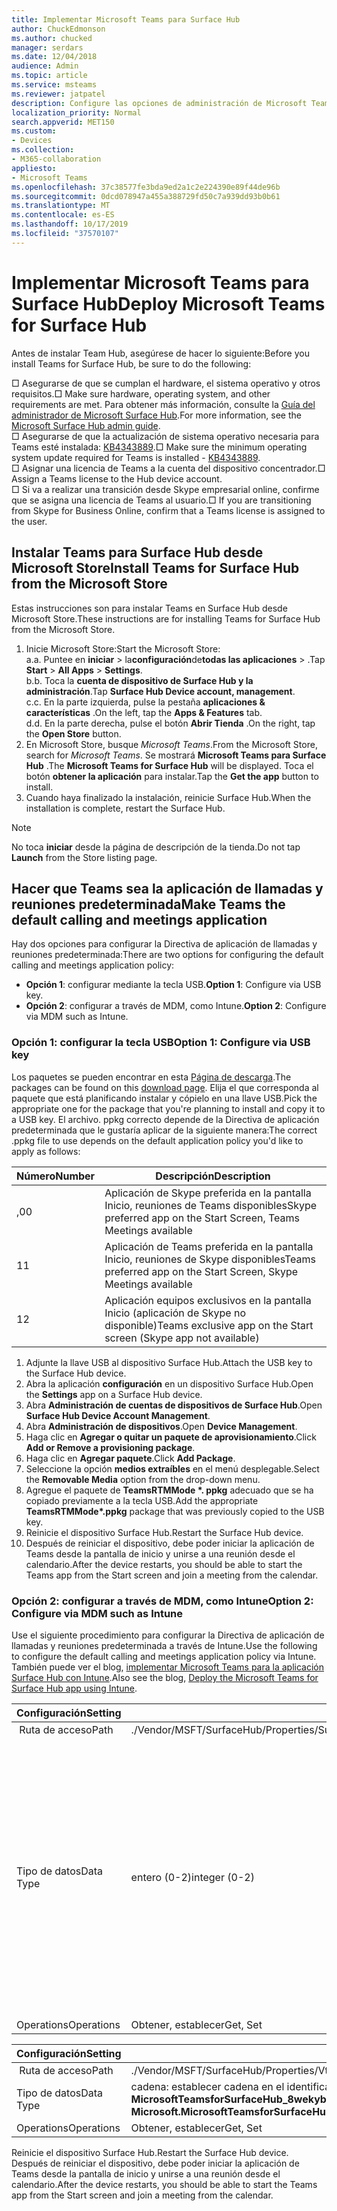 ```yaml
---
title: Implementar Microsoft Teams para Surface Hub
author: ChuckEdmonson
ms.author: chucked
manager: serdars
ms.date: 12/04/2018
audience: Admin
ms.topic: article
ms.service: msteams
ms.reviewer: jatpatel
description: Configure las opciones de administración de Microsoft Teams para Surface Hub.
localization_priority: Normal
search.appverid: MET150
ms.custom:
- Devices
ms.collection:
- M365-collaboration
appliesto:
- Microsoft Teams
ms.openlocfilehash: 37c38577fe3bda9ed2a1c2e224390e89f44de96b
ms.sourcegitcommit: 0dcd078947a455a388729fd50c7a939dd93b0b61
ms.translationtype: MT
ms.contentlocale: es-ES
ms.lasthandoff: 10/17/2019
ms.locfileid: "37570107"
---
```

<a name="deploy-microsoft-teams-for-surface-hub"></a><span data-ttu-id="bd6b4-103">Implementar Microsoft Teams para Surface Hub</span><span class="sxs-lookup"><span data-stu-id="bd6b4-103">Deploy Microsoft Teams for Surface Hub</span></span>
======================================

<span data-ttu-id="bd6b4-104">Antes de instalar Team Hub, asegúrese de hacer lo siguiente:</span><span class="sxs-lookup"><span data-stu-id="bd6b4-104">Before you install Teams for Surface Hub, be sure to do the following:</span></span>

 <span data-ttu-id="bd6b4-105">□ Asegurarse de que se cumplan el hardware, el sistema operativo y otros requisitos.</span><span class="sxs-lookup"><span data-stu-id="bd6b4-105">□ Make sure hardware, operating system, and other requirements are met.</span></span> <span data-ttu-id="bd6b4-106">Para obtener más información, consulte la [Guía del administrador de Microsoft Surface Hub](https://docs.microsoft.com/surface-hub/).</span><span class="sxs-lookup"><span data-stu-id="bd6b4-106">For more information, see the [Microsoft Surface Hub admin guide](https://docs.microsoft.com/surface-hub/).</span></span><br>
 <span data-ttu-id="bd6b4-107">□ Asegurarse de que la actualización de sistema operativo necesaria para Teams esté instalada: [KB4343889](https://support.microsoft.com/help/4343889).</span><span class="sxs-lookup"><span data-stu-id="bd6b4-107">□ Make sure the minimum operating system update required for Teams is installed - [KB4343889](https://support.microsoft.com/help/4343889).</span></span><br>
 <span data-ttu-id="bd6b4-108">□ Asignar una licencia de Teams a la cuenta del dispositivo concentrador.</span><span class="sxs-lookup"><span data-stu-id="bd6b4-108">□ Assign a Teams license to the Hub device account.</span></span><br>
 <span data-ttu-id="bd6b4-109">□ Si va a realizar una transición desde Skype empresarial online, confirme que se asigna una licencia de Teams al usuario.</span><span class="sxs-lookup"><span data-stu-id="bd6b4-109">□ If you are transitioning from Skype for Business Online, confirm that a Teams license is assigned to the user.</span></span>

## <a name="install-teams-for-surface-hub-from-the-microsoft-store"></a><span data-ttu-id="bd6b4-110">Instalar Teams para Surface Hub desde Microsoft Store</span><span class="sxs-lookup"><span data-stu-id="bd6b4-110">Install Teams for Surface Hub from the Microsoft Store</span></span> 

<span data-ttu-id="bd6b4-111">Estas instrucciones son para instalar Teams en Surface Hub desde Microsoft Store.</span><span class="sxs-lookup"><span data-stu-id="bd6b4-111">These instructions are for installing Teams for Surface Hub from the Microsoft Store.</span></span> 
 
1. <span data-ttu-id="bd6b4-112">Inicie Microsoft Store:</span><span class="sxs-lookup"><span data-stu-id="bd6b4-112">Start the Microsoft Store:</span></span><br>
   <span data-ttu-id="bd6b4-113">a.</span><span class="sxs-lookup"><span data-stu-id="bd6b4-113">a.</span></span> <span data-ttu-id="bd6b4-114">Puntee en **iniciar** > la**configuración**de**todas las aplicaciones** > .</span><span class="sxs-lookup"><span data-stu-id="bd6b4-114">Tap **Start** > **All Apps** > **Settings**.</span></span><br> <span data-ttu-id="bd6b4-115">b.</span><span class="sxs-lookup"><span data-stu-id="bd6b4-115">b.</span></span> <span data-ttu-id="bd6b4-116">Toca la **cuenta de dispositivo de Surface Hub y la administración**.</span><span class="sxs-lookup"><span data-stu-id="bd6b4-116">Tap **Surface Hub Device account, management**.</span></span><br>
   <span data-ttu-id="bd6b4-117">c.</span><span class="sxs-lookup"><span data-stu-id="bd6b4-117">c.</span></span> <span data-ttu-id="bd6b4-118">En la parte izquierda, pulse la pestaña **aplicaciones & características** .</span><span class="sxs-lookup"><span data-stu-id="bd6b4-118">On the left, tap the **Apps & Features** tab.</span></span><br> <span data-ttu-id="bd6b4-119">d.</span><span class="sxs-lookup"><span data-stu-id="bd6b4-119">d.</span></span> <span data-ttu-id="bd6b4-120">En la parte derecha, pulse el botón **Abrir Tienda** .</span><span class="sxs-lookup"><span data-stu-id="bd6b4-120">On the right, tap the **Open Store** button.</span></span> 
2. <span data-ttu-id="bd6b4-121">En Microsoft Store, busque *Microsoft Teams*.</span><span class="sxs-lookup"><span data-stu-id="bd6b4-121">From the Microsoft Store, search for *Microsoft Teams*.</span></span> <span data-ttu-id="bd6b4-122">Se mostrará **Microsoft Teams para Surface Hub** .</span><span class="sxs-lookup"><span data-stu-id="bd6b4-122">The **Microsoft Teams for Surface Hub** will be displayed.</span></span> <span data-ttu-id="bd6b4-123">Toca el botón **obtener la aplicación** para instalar.</span><span class="sxs-lookup"><span data-stu-id="bd6b4-123">Tap the **Get the app** button to install.</span></span>  
3. <span data-ttu-id="bd6b4-124">Cuando haya finalizado la instalación, reinicie Surface Hub.</span><span class="sxs-lookup"><span data-stu-id="bd6b4-124">When the installation is complete, restart the Surface Hub.</span></span> 

> [!NOTE]
> <span data-ttu-id="bd6b4-125">No toca **iniciar** desde la página de descripción de la tienda.</span><span class="sxs-lookup"><span data-stu-id="bd6b4-125">Do not tap **Launch** from the Store listing page.</span></span>

## <a name="make-teams-the-default-calling-and-meetings-application"></a><span data-ttu-id="bd6b4-126">Hacer que Teams sea la aplicación de llamadas y reuniones predeterminada</span><span class="sxs-lookup"><span data-stu-id="bd6b4-126">Make Teams the default calling and meetings application</span></span>
 
<span data-ttu-id="bd6b4-127">Hay dos opciones para configurar la Directiva de aplicación de llamadas y reuniones predeterminada:</span><span class="sxs-lookup"><span data-stu-id="bd6b4-127">There are two options for configuring the default calling and meetings application policy:</span></span> 

- <span data-ttu-id="bd6b4-128">**Opción 1**: configurar mediante la tecla USB.</span><span class="sxs-lookup"><span data-stu-id="bd6b4-128">**Option 1**: Configure via USB key.</span></span> 
- <span data-ttu-id="bd6b4-129">**Opción 2**: configurar a través de MDM, como Intune.</span><span class="sxs-lookup"><span data-stu-id="bd6b4-129">**Option 2**: Configure via MDM such as Intune.</span></span>
 
### <a name="option-1-configure-via-usb-key"></a><span data-ttu-id="bd6b4-130">Opción 1: configurar la tecla USB</span><span class="sxs-lookup"><span data-stu-id="bd6b4-130">Option 1: Configure via USB key</span></span> 
 
<span data-ttu-id="bd6b4-131">Los paquetes se pueden encontrar en esta [Página de descarga](https://1drv.ms/f/s!ArcnbnREun0Vnp9Wps9MlWB-UJZw3g).</span><span class="sxs-lookup"><span data-stu-id="bd6b4-131">The packages can be found on this [download page](https://1drv.ms/f/s!ArcnbnREun0Vnp9Wps9MlWB-UJZw3g).</span></span> <span data-ttu-id="bd6b4-132">Elija el que corresponda al paquete que está planificando instalar y cópielo en una llave USB.</span><span class="sxs-lookup"><span data-stu-id="bd6b4-132">Pick the appropriate one for the package that you're planning to install and copy it to a USB key.</span></span> <span data-ttu-id="bd6b4-133">El archivo. ppkg correcto depende de la Directiva de aplicación predeterminada que le gustaría aplicar de la siguiente manera:</span><span class="sxs-lookup"><span data-stu-id="bd6b4-133">The correct .ppkg file to use depends on the default application policy you'd like to apply as follows:</span></span> 

|<span data-ttu-id="bd6b4-134">Número</span><span class="sxs-lookup"><span data-stu-id="bd6b4-134">Number</span></span>  |<span data-ttu-id="bd6b4-135">Descripción</span><span class="sxs-lookup"><span data-stu-id="bd6b4-135">Description</span></span>  |
|---------|---------|
|<span data-ttu-id="bd6b4-136">,0</span><span class="sxs-lookup"><span data-stu-id="bd6b4-136">0</span></span>     | <span data-ttu-id="bd6b4-137">Aplicación de Skype preferida en la pantalla Inicio, reuniones de Teams disponibles</span><span class="sxs-lookup"><span data-stu-id="bd6b4-137">Skype preferred app on the Start Screen, Teams Meetings available</span></span>        |
|<span data-ttu-id="bd6b4-138">1</span><span class="sxs-lookup"><span data-stu-id="bd6b4-138">1</span></span>     | <span data-ttu-id="bd6b4-139">Aplicación de Teams preferida en la pantalla Inicio, reuniones de Skype disponibles</span><span class="sxs-lookup"><span data-stu-id="bd6b4-139">Teams preferred app on the Start Screen, Skype Meetings available</span></span>        |
|<span data-ttu-id="bd6b4-140">1</span><span class="sxs-lookup"><span data-stu-id="bd6b4-140">2</span></span>     | <span data-ttu-id="bd6b4-141">Aplicación equipos exclusivos en la pantalla Inicio (aplicación de Skype no disponible)</span><span class="sxs-lookup"><span data-stu-id="bd6b4-141">Teams exclusive app on the Start screen (Skype app not available)</span></span>        |
 
1. <span data-ttu-id="bd6b4-142">Adjunte la llave USB al dispositivo Surface Hub.</span><span class="sxs-lookup"><span data-stu-id="bd6b4-142">Attach the USB key to the Surface Hub device.</span></span> 
2. <span data-ttu-id="bd6b4-143">Abra la aplicación **configuración** en un dispositivo Surface Hub.</span><span class="sxs-lookup"><span data-stu-id="bd6b4-143">Open the **Settings** app on a Surface Hub device.</span></span> 
3. <span data-ttu-id="bd6b4-144">Abra **Administración de cuentas de dispositivos de Surface Hub**.</span><span class="sxs-lookup"><span data-stu-id="bd6b4-144">Open **Surface Hub Device Account Management**.</span></span>
4. <span data-ttu-id="bd6b4-145">Abra **Administración de dispositivos**.</span><span class="sxs-lookup"><span data-stu-id="bd6b4-145">Open **Device Management**.</span></span> 
5. <span data-ttu-id="bd6b4-146">Haga clic en **Agregar o quitar un paquete de aprovisionamiento**.</span><span class="sxs-lookup"><span data-stu-id="bd6b4-146">Click **Add or Remove a provisioning package**.</span></span> 
6. <span data-ttu-id="bd6b4-147">Haga clic en **Agregar paquete**.</span><span class="sxs-lookup"><span data-stu-id="bd6b4-147">Click **Add Package**.</span></span>
7. <span data-ttu-id="bd6b4-148">Seleccione la opción **medios extraíbles** en el menú desplegable.</span><span class="sxs-lookup"><span data-stu-id="bd6b4-148">Select the **Removable Media** option from the drop-down menu.</span></span> 
8. <span data-ttu-id="bd6b4-149">Agregue el paquete de <strong>TeamsRTMMode \*. ppkg</strong> adecuado que se ha copiado previamente a la tecla USB.</span><span class="sxs-lookup"><span data-stu-id="bd6b4-149">Add the appropriate <strong>TeamsRTMMode\*.ppkg</strong> package that was previously copied to the USB key.</span></span> 
9. <span data-ttu-id="bd6b4-150">Reinicie el dispositivo Surface Hub.</span><span class="sxs-lookup"><span data-stu-id="bd6b4-150">Restart the Surface Hub device.</span></span> 
10. <span data-ttu-id="bd6b4-151">Después de reiniciar el dispositivo, debe poder iniciar la aplicación de Teams desde la pantalla de inicio y unirse a una reunión desde el calendario.</span><span class="sxs-lookup"><span data-stu-id="bd6b4-151">After the device restarts, you should be able to start the Teams app from the Start screen and join a meeting from the calendar.</span></span> 

### <a name="option-2-configure-via-mdm-such-as-intune"></a><span data-ttu-id="bd6b4-152">Opción 2: configurar a través de MDM, como Intune</span><span class="sxs-lookup"><span data-stu-id="bd6b4-152">Option 2: Configure via MDM such as Intune</span></span> 

<span data-ttu-id="bd6b4-153">Use el siguiente procedimiento para configurar la Directiva de aplicación de llamadas y reuniones predeterminada a través de Intune.</span><span class="sxs-lookup"><span data-stu-id="bd6b4-153">Use the following to configure the default calling and meetings application policy via Intune.</span></span> <span data-ttu-id="bd6b4-154">También puede ver el blog, [implementar Microsoft Teams para la aplicación Surface Hub con Intune](https://y0av.me/2018/07/16/deploy-the-microsoft-teams-for-surface-hub-app-using-intune/).</span><span class="sxs-lookup"><span data-stu-id="bd6b4-154">Also see the blog, [Deploy the Microsoft Teams for Surface Hub app using Intune](https://y0av.me/2018/07/16/deploy-the-microsoft-teams-for-surface-hub-app-using-intune/).</span></span>

|<span data-ttu-id="bd6b4-155">Configuración</span><span class="sxs-lookup"><span data-stu-id="bd6b4-155">Setting</span></span>   |<span data-ttu-id="bd6b4-156">Valor</span><span class="sxs-lookup"><span data-stu-id="bd6b4-156">Value</span></span>    |<span data-ttu-id="bd6b4-157">Descripción</span><span class="sxs-lookup"><span data-stu-id="bd6b4-157">Description</span></span>    |
|----------|---------|---------|
|<span data-ttu-id="bd6b4-158"> Ruta de acceso</span><span class="sxs-lookup"><span data-stu-id="bd6b4-158">Path</span></span>      | <span data-ttu-id="bd6b4-159">./Vendor/MSFT/SurfaceHub/Properties/SurfaceHubMeetingMode</span><span class="sxs-lookup"><span data-stu-id="bd6b4-159">./Vendor/MSFT/SurfaceHub/Properties/SurfaceHubMeetingMode</span></span>        |
|<span data-ttu-id="bd6b4-160">Tipo de datos</span><span class="sxs-lookup"><span data-stu-id="bd6b4-160">Data Type</span></span> | <span data-ttu-id="bd6b4-161">entero (0-2)</span><span class="sxs-lookup"><span data-stu-id="bd6b4-161">integer (0-2)</span></span>   |<span data-ttu-id="bd6b4-162">0-aplicación preferida de Skype en la pantalla Inicio, reuniones de Teams disponibles</span><span class="sxs-lookup"><span data-stu-id="bd6b4-162">0 - Skype preferred app on the Start Screen, Teams Meetings available</span></span><br><span data-ttu-id="bd6b4-163">1-aplicación preferida de equipos en la pantalla Inicio, reuniones de Skype disponibles</span><span class="sxs-lookup"><span data-stu-id="bd6b4-163">1 - Teams preferred app on the Start Screen, Skype Meetings available</span></span><br><span data-ttu-id="bd6b4-164">2-aplicación exclusiva de Teams en la pantalla Inicio (aplicación de Skype no disponible)</span><span class="sxs-lookup"><span data-stu-id="bd6b4-164">2 - Teams exclusive app on the Start screen (Skype app not available)</span></span> |
|<span data-ttu-id="bd6b4-165">Operations</span><span class="sxs-lookup"><span data-stu-id="bd6b4-165">Operations</span></span>| <span data-ttu-id="bd6b4-166">Obtener, establecer</span><span class="sxs-lookup"><span data-stu-id="bd6b4-166">Get, Set</span></span>        |

|<span data-ttu-id="bd6b4-167">Configuración</span><span class="sxs-lookup"><span data-stu-id="bd6b4-167">Setting</span></span>   |<span data-ttu-id="bd6b4-168">Valor</span><span class="sxs-lookup"><span data-stu-id="bd6b4-168">Value</span></span>    |
|----------|---------|
|<span data-ttu-id="bd6b4-169"> Ruta de acceso</span><span class="sxs-lookup"><span data-stu-id="bd6b4-169">Path</span></span>      | <span data-ttu-id="bd6b4-170">./Vendor/MSFT/SurfaceHub/Properties/VtcAppPackageId</span><span class="sxs-lookup"><span data-stu-id="bd6b4-170">./Vendor/MSFT/SurfaceHub/Properties/VtcAppPackageId</span></span>        |
|<span data-ttu-id="bd6b4-171">Tipo de datos</span><span class="sxs-lookup"><span data-stu-id="bd6b4-171">Data Type</span></span> | <span data-ttu-id="bd6b4-172">cadena: establecer cadena en el identificador del paquete de la aplicación de Teams como **Microsoft. MicrosoftTeamsforSurfaceHub_8wekyb3d8bbwe! Teams**</span><span class="sxs-lookup"><span data-stu-id="bd6b4-172">string - set string to Teams application package ID as **Microsoft.MicrosoftTeamsforSurfaceHub_8wekyb3d8bbwe!Teams**</span></span> |
|<span data-ttu-id="bd6b4-173">Operations</span><span class="sxs-lookup"><span data-stu-id="bd6b4-173">Operations</span></span>| <span data-ttu-id="bd6b4-174">Obtener, establecer</span><span class="sxs-lookup"><span data-stu-id="bd6b4-174">Get, Set</span></span>        |

<span data-ttu-id="bd6b4-175">Reinicie el dispositivo Surface Hub.</span><span class="sxs-lookup"><span data-stu-id="bd6b4-175">Restart the Surface Hub device.</span></span> <span data-ttu-id="bd6b4-176">Después de reiniciar el dispositivo, debe poder iniciar la aplicación de Teams desde la pantalla de inicio y unirse a una reunión desde el calendario.</span><span class="sxs-lookup"><span data-stu-id="bd6b4-176">After the device restarts, you should be able to start the Teams app from the Start screen and join a meeting from the calendar.</span></span>

